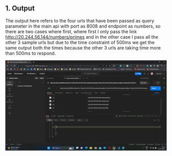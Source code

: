 ## 1. Output
The output here refers to the four urls that have been passed as query parameter in the main api with port as 8008 and endpoint as numbers, so there are two cases where first, where first I only  pass the link http://20.244.56.144/numbers/primes and in the other case I pass all the other 3 sample urls but due to the time constraint of 500ms we get the same output both the times because the other 3 urls are taking time more than 500ms to respond.

![Output](https://github.com/Dante2109/fw21_0683Q1/blob/master/Q1/Docs/Postmanss.png?raw=true) 
